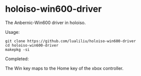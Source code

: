 # holoiso-win600-driver
The Anbernic-Win600 driver in holoiso.

Usage:

```
git clone https://github.com/lualiliu/holoiso-win600-driver
cd holoiso-win600-driver
makepkg -si
```

Completed:

The Win key maps to the Home key of the xbox controller.
